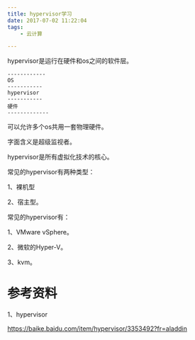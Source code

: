 ```yaml
---
title: hypervisor学习
date: 2017-07-02 11:22:04
tags:
	- 云计算

---
```




hypervisor是运行在硬件和os之间的软件层。

```
------------
OS
-----------
hypervisor
-----------
硬件
-------------
```

可以允许多个os共用一套物理硬件。

字面含义是超级监视者。

hypervisor是所有虚拟化技术的核心。

常见的hypervisor有两种类型：

1、裸机型

2、宿主型。

常见的hypervisor有：

1、VMware vSphere。

2、微软的Hyper-V。

3、kvm。



# 参考资料

1、hypervisor

https://baike.baidu.com/item/hypervisor/3353492?fr=aladdin